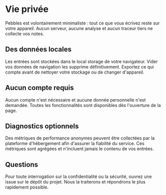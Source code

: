 # Vie privée

Pebbles est volontairement minimaliste : tout ce que vous écrivez reste sur votre appareil. Aucun serveur, aucune analyse et aucun traceur tiers ne collecte vos notes.

## Des données locales

Les entrées sont stockées dans le local storage de votre navigateur. Vider vos données de navigation les supprime définitivement. Exportez ce qui compte avant de nettoyer votre stockage ou de changer d'appareil.

## Aucun compte requis

Aucun compte n'est nécessaire et aucune donnée personnelle n'est demandée. Toutes les fonctionnalités sont disponibles dès l'ouverture de la page.

## Diagnostics optionnels

Des métriques de performance anonymes peuvent être collectées par la plateforme d'hébergement afin d'assurer la fiabilité du service. Ces métriques sont agrégées et n'incluent jamais le contenu de vos entrées.

## Questions

Pour toute interrogation sur la confidentialité ou la sécurité, ouvrez une issue sur le dépôt du projet. Nous la traiterons et répondrons le plus rapidement possible.
